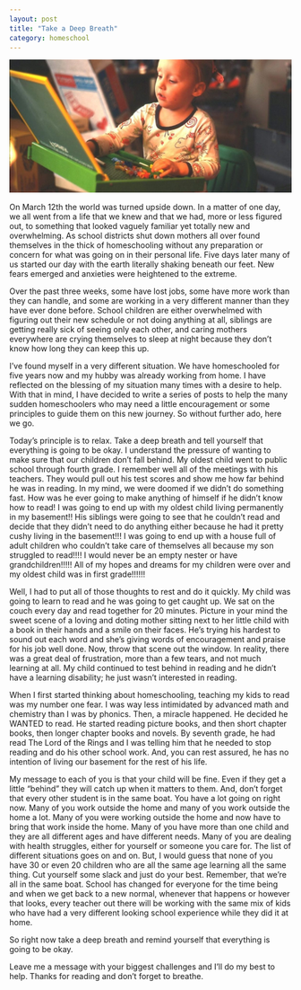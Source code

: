 ```yaml
---
layout: post
title: "Take a Deep Breath"
category: homeschool
---
```

![toddler playing](/assets/images/toddler-playing.jpg)

On March 12th the world was turned upside down. In a matter of one day, we all went from a life that we knew and that we had, more or less figured out, to something that looked vaguely familiar yet totally new and overwhelming. As school districts shut down mothers all over found themselves in the thick of homeschooling without any preparation or concern for what was going on in their personal life. Five days later many of us started our day with the earth literally shaking beneath our feet. New fears emerged and anxieties were heightened to the extreme. 

Over the past three weeks, some have lost jobs, some have more work than they can handle, and some are working in a very different manner than they have ever done before. School children are either overwhelmed with figuring out their new schedule or not doing anything at all, siblings are getting really sick of seeing only each other, and caring mothers everywhere are crying themselves to sleep at night because they don’t know how long they can keep this up.  

I’ve found myself in a very different situation. We have homeschooled for five years now and my hubby was already working from home. I have reflected on the blessing of my situation many times with a desire to help. With that in mind, I have decided to write a series of posts to help the many sudden homeschoolers who may need a little encouragement or some principles to guide them on this new journey. So without further ado, here we go.

Today’s principle is to relax. Take a deep breath and tell yourself that everything is going to be okay. I understand the pressure of wanting to make sure that our children don’t fall behind. My oldest child went to public school through fourth grade. I remember well all of the meetings with his teachers. They would pull out his test scores and show me how far behind he was in reading. In my mind, we were doomed if we didn’t do something fast. How was he ever going to make anything of himself if he didn’t know how to read! I was going to end up with my oldest child living permanently in my basement!! His siblings were going to see that he couldn’t read and decide that they didn’t need to do anything either because he had it pretty cushy living in the basement!!! I was going to end up with a house full of adult children who couldn’t take care of themselves all because my son struggled to read!!!! I would never be an empty nester or have grandchildren!!!!! All of my hopes and dreams for my children were over and my oldest child was in first grade!!!!!! 

Well, I had to put all of those thoughts to rest and do it quickly. My child was going to learn to read and he was going to get caught up. We sat on the couch every day and read together for 20 minutes. Picture in your mind the sweet scene of a loving and doting mother sitting next to her little child with a book in their hands and a smile on their faces. He’s trying his hardest to sound out each word and she’s giving words of encouragement and praise for his job well done. Now, throw that scene out the window. In reality, there was a great deal of frustration, more than a few tears, and not much learning at all. My child continued to test behind in reading and he didn’t have a learning disability; he just wasn’t interested in reading. 

When I first started thinking about homeschooling, teaching my kids to read was my number one fear. I was way less intimidated by advanced math and chemistry than I was by phonics. Then, a miracle happened. He decided he WANTED to read. He started reading picture books, and then short chapter books, then longer chapter books and novels. By seventh grade, he had read The Lord of the Rings and I was telling him that he needed to stop reading and do his other school work. And, you can rest assured, he has no intention of living our basement for the rest of his life.

My message to each of you is that your child will be fine. Even if they get a little “behind” they will catch up when it matters to them. And, don’t forget that every other student is in the same boat. You have a lot going on right now. Many of you work outside the home and many of you work outside the home a lot. Many of you were working outside the home and now have to bring that work inside the home. Many of you have more than one child and they are all different ages and have different needs. Many of you are dealing with health struggles, either for yourself or someone you care for. The list of different situations goes on and on. But, I would guess that none of you have 30 or even 20 children who are all the same age learning all the same thing. Cut yourself some slack and just do your best. Remember, that we’re all in the same boat. School has changed for everyone for the time being and when we get back to a new normal, whenever that happens or however that looks, every teacher out there will be working with the same mix of kids who have had a very different looking school experience while they did it at home.

So right now take a deep breath and remind yourself that everything is going to be okay. 

Leave me a message with your biggest challenges and I’ll do my best to help. Thanks for reading and don’t forget to breathe.